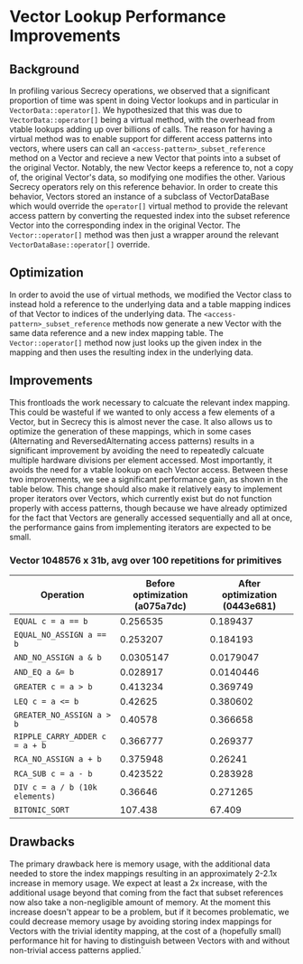 # Vector Lookup Performance Improvements

## Background
In profiling various Secrecy operations, we observed that a significant proportion of time was spent in doing Vector lookups and in particular in `VectorData::operator[]`. We hypothesized that this was due to `VectorData::operator[]` being a virtual method, with the overhead from vtable lookups adding up over billions of calls. The reason for having a virtual method was to enable support for different access patterns into vectors, where users can call an `<access-pattern>_subset_reference` method on a Vector and recieve a new Vector that points into a subset of the original Vector. Notably, the new Vector keeps a reference to, not a copy of, the original Vector's data, so modifying one modifies the other. Various Secrecy operators rely on this reference behavior. In order to create this behavior, Vectors stored an instance of a subclass of VectorDataBase which would override the `operator[]` virtual method to provide the relevant access pattern by converting the requested index into the subset reference Vector into the corresponding index in the original Vector. The `Vector::operator[]` method was then just a wrapper around the relevant `VectorDataBase::operator[]` override.

## Optimization
In order to avoid the use of virtual methods, we modified the Vector class to instead hold a reference to the underlying data and a table mapping indices of that Vector to indices of the underlying data. The `<access-pattern>_subset_reference` methods now generate a new Vector with the same data reference and a new index mapping table. The `Vector::operator[]` method now just looks up the given index in the mapping and then uses the resulting index in the underlying data.

## Improvements
This frontloads the work necessary to calcuate the relevant index mapping. This could be wasteful if we wanted to only access a few elements of a Vector, but in Secrecy this is almost never the case. It also allows us to optimize the generation of these mappings, which in some cases (Alternating and ReversedAlternating access patterns) results in a significant improvement by avoiding the need to repeatedly calcuate multiple hardware divisions per element accessed. Most importantly, it avoids the need for a vtable lookup on each Vector access. Between these two improvements, we see a significant performance gain, as shown in the table below. This change should also make it relatively easy to implement proper iterators over Vectors, which currently exist but do not function properly with access patterns, though because we have already optimized for the fact that Vectors are generally accessed sequentially and all at once, the performance gains from implementing iterators are expected to be small.

### Vector 1048576 x 31b, avg over 100 repetitions for primitives
| Operation                      | Before optimization (a075a7dc) | After optimization (0443e681) |
|--------------------------------|--------------------------------|-------------------------------|
| `EQUAL c = a == b`             | 0.256535                       | 0.189437                      |
| `EQUAL_NO_ASSIGN a == b`       | 0.253207                       | 0.184193                      |
| `AND_NO_ASSIGN a & b`          | 0.0305147                      | 0.0179047                     |
| `AND_EQ a &= b`                | 0.028917                       | 0.0140446                     |
| `GREATER c = a > b`            | 0.413234                       | 0.369749                      |
| `LEQ c = a <= b`               | 0.42625                        | 0.380602                      |
| `GREATER_NO_ASSIGN a > b`      | 0.40578                        | 0.366658                      |
| `RIPPLE_CARRY_ADDER c = a + b` | 0.366777                       | 0.269377                      |
| `RCA_NO_ASSIGN a + b`          | 0.375948                       | 0.26241                       |
| `RCA_SUB c = a - b`            | 0.423522                       | 0.283928                      |
| `DIV c = a / b (10k elements)` | 0.36646                        | 0.271265                      |
| `BITONIC_SORT`                 | 107.438                        | 67.409                        |

## Drawbacks
The primary drawback here is memory usage, with the additional data needed to store the index mappings resulting in an approximately 2-2.1x increase in memory usage. We expect at least a 2x increase, with the additional usage beyond that coming from the fact that subset references now also take a non-negligible amount of memory. At the moment this increase doesn't appear to be a problem, but if it becomes problematic, we could decrease memory usage by avoiding storing index mappings for Vectors with the trivial identity mapping, at the cost of a (hopefully small) performance hit for having to distinguish between Vectors with and without non-trivial access patterns applied.`
